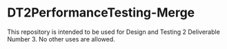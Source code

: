 # DT2PerformanceTesting-Merge
This repository is intended to be used for Design and Testing 2 Deliverable Number 3. No other uses are allowed.
